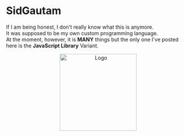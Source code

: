 # SidGautam
If I am being honest, I don't really know what this is anymore. <br>
It was supposed to be my own custom programming language. <br>
At the moment, however, it is **MANY** things but the only one I've posted here is the **JavaScript Library** Variant.
<div style="text-align:center;"> <img src="https://github.com/GautamBatta73/SidGautam/blob/main/Logo/SidGautam.png" alt="Logo" style="width:15em;"> </div>
